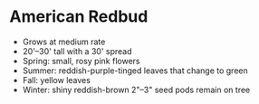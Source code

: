 # American Redbud
- Grows at medium rate
- 20'&ndash;30' tall with a 30' spread
- Spring: small, rosy pink flowers
- Summer: reddish-purple-tinged leaves that change to green
- Fall: yellow leaves
- Winter: shiny reddish-brown 2"&ndash;3" seed pods remain on tree
